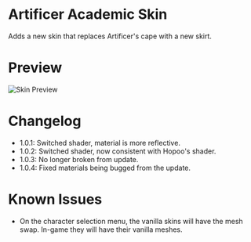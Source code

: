 # Artificer Academic Skin

Adds a new skin that replaces Artificer's cape with a new skirt.

# Preview
![Skin Preview](https://cdn.discordapp.com/attachments/685881583936209043/799005616127082536/unknown.png)

# Changelog
- 1.0.1: Switched shader, material is more reflective.
- 1.0.2: Switched shader, now consistent with Hopoo's shader.
- 1.0.3: No longer broken from update.
- 1.0.4: Fixed materials being bugged from the update.

# Known Issues
- On the character selection menu, the vanilla skins will have the mesh swap. In-game they will have their vanilla meshes.
